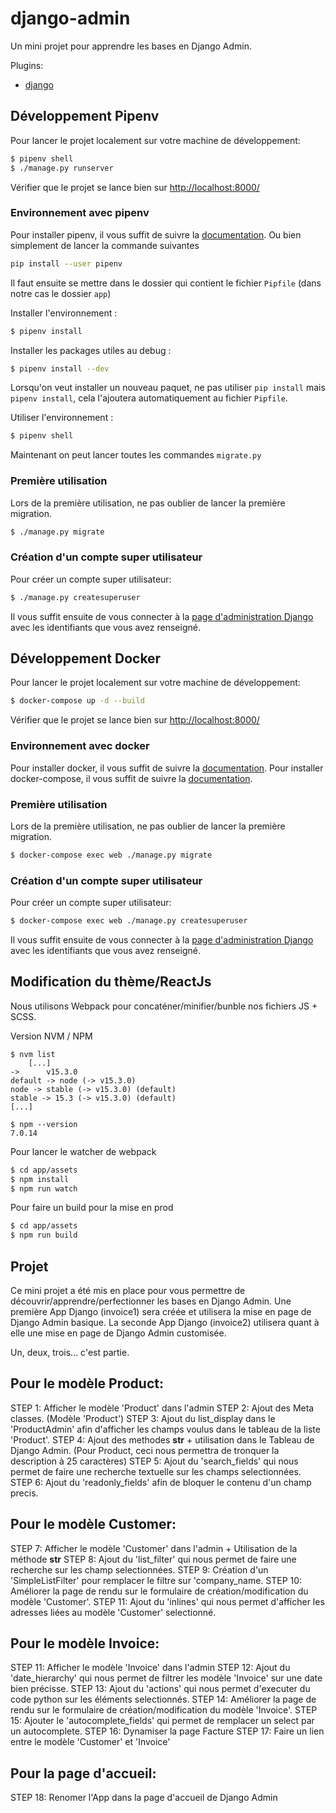 # django-admin

Un mini projet pour apprendre les bases en Django Admin.

Plugins:
- [django](https://www.djangoproject.com/)


## Développement Pipenv

Pour lancer le projet localement sur votre machine de développement:

```sh
$ pipenv shell
$ ./manage.py runserver
```

Vérifier que le projet se lance bien sur [http://localhost:8000/](http://localhost:8000/)


### Environnement avec pipenv

Pour installer pipenv, il vous suffit de suivre la [documentation](https://pypi.org/project/pipenv/). Ou bien simplement de lancer la commande suivantes
```sh
pip install --user pipenv
```

Il faut ensuite se mettre dans le dossier qui contient le fichier `Pipfile` (dans notre cas le dossier `app`)

Installer l'environnement :
```sh
$ pipenv install
```

Installer les packages utiles au debug :
```sh
$ pipenv install --dev
```

Lorsqu'on veut installer un nouveau paquet, ne pas utiliser `pip install` mais `pipenv install`, cela l'ajoutera automatiquement au fichier `Pipfile`.

Utiliser l'environnement :

```sh
$ pipenv shell
```

Maintenant on peut lancer toutes les commandes `migrate.py`


### Première utilisation

Lors de la première utilisation, ne pas oublier de lancer la première migration.

```sh
$ ./manage.py migrate
```


### Création d'un compte super utilisateur

Pour créer un compte super utilisateur:

```sh
$ ./manage.py createsuperuser
```

Il vous suffit ensuite de vous connecter à la [page d'administration Django](http://localhost:8000/rmas-admin/) avec les identifiants que vous avez renseigné.



## Développement Docker

Pour lancer le projet localement sur votre machine de développement:

```sh
$ docker-compose up -d --build
```

Vérifier que le projet se lance bien sur [http://localhost:8000/](http://localhost:8000/)


### Environnement avec docker

Pour installer docker, il vous suffit de suivre la [documentation](https://docs.docker.com/engine/install/ubuntu/).
Pour installer docker-compose, il vous suffit de suivre la [documentation](https://docs.docker.com/compose/install/).


### Première utilisation

Lors de la première utilisation, ne pas oublier de lancer la première migration.

```sh
$ docker-compose exec web ./manage.py migrate
```


### Création d'un compte super utilisateur

Pour créer un compte super utilisateur:

```sh
$ docker-compose exec web ./manage.py createsuperuser
```

Il vous suffit ensuite de vous connecter à la [page d'administration Django](http://localhost:8000/rmas-admin/) avec les identifiants que vous avez renseigné.



## Modification du thème/ReactJs

Nous utilisons Webpack pour concaténer/minifier/bunble nos fichiers JS + SCSS.

Version NVM / NPM
```
$ nvm list
    [...]
->      v15.3.0
default -> node (-> v15.3.0)
node -> stable (-> v15.3.0) (default)
stable -> 15.3 (-> v15.3.0) (default)
[...]

$ npm --version
7.0.14
```

Pour lancer le watcher de webpack
```sh
$ cd app/assets
$ npm install
$ npm run watch
```

Pour faire un build pour la mise en prod
```sh
$ cd app/assets
$ npm run build
```


## Projet

Ce mini projet a été mis en place pour vous permettre de découvrir/apprendre/perfectionner les bases en Django Admin.
Une première App Django (invoice1) sera créée et utilisera la mise en page de Django Admin basique.
La seconde App Django (invoice2) utilisera quant à elle une mise en page de Django Admin customisée.

Un, deux, trois... c'est partie.

Pour le modèle Product:
-----------------------
STEP 1: Afficher le modèle 'Product' dans l'admin
STEP 2: Ajout des Meta classes. (Modèle 'Product')
STEP 3: Ajout du list_display dans le 'ProductAdmin' afin d'afficher les champs voulus dans le tableau de la liste 'Product'.
STEP 4: Ajout des methodes __str__ + utilisation dans le Tableau de Django Admin. (Pour Product, ceci nous permettra de tronquer la description à 25 caractères)
STEP 5: Ajout du 'search_fields' qui nous permet de faire une recherche textuelle sur les champs selectionnées.
STEP 6: Ajout du 'readonly_fields' afin de bloquer le contenu d'un champ precis.

Pour le modèle Customer:
------------------------
STEP 7: Afficher le modèle 'Customer' dans l'admin + Utilisation de la méthode __str__
STEP 8: Ajout du 'list_filter' qui nous permet de faire une recherche sur les champ selectionnées.
STEP 9: Création d'un 'SimpleListFilter' pour remplacer le filtre sur 'company_name.
STEP 10: Améliorer la page de rendu sur le formulaire de création/modification du modèle 'Customer'.
STEP 11: Ajout du 'inlines' qui nous permet d'afficher les adresses liées au modèle 'Customer' selectionné.

Pour le modèle Invoice:
-----------------------
STEP 11: Afficher le modèle 'Invoice' dans l'admin
STEP 12: Ajout du 'date_hierarchy' qui nous permet de filtrer les modèle 'Invoice' sur une date bien précisse.
STEP 13: Ajout du 'actions' qui nous permet d'executer du code python sur les éléments selectionnés.
STEP 14: Améliorer la page de rendu sur le formulaire de création/modification du modèle 'Invoice'.
STEP 15: Ajouter le 'autocomplete_fields' qui permet de remplacer un select par un autocomplete.
STEP 16: Dynamiser la page Facture
STEP 17: Faire un lien entre le modèle 'Customer' et 'Invoice'

Pour la page d'accueil:
-----------------------
STEP 18: Renomer l'App dans la page d'accueil de Django Admin
